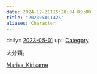 ```yaml
---
date: 2024-12-21T15:28:04+09:00
title: "202305011425"
aliases: Character
---
```


daily:: [2023-05-01](/Daily_Note/2023-05-01.md)
up:: [Category](202305011427.md)

大分類。

[Marisa_Kirisame](../../Bar/Novel/Touhou_Project/Marisa_Kirisame.md)